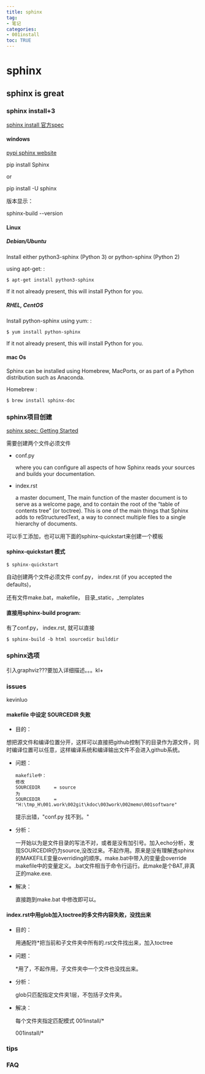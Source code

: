 ```yaml
---
title: sphinx
tag: 
- 笔记
categories:
- 001install
toc: TRUE
---
```

<h1 id="sphinx">sphinx</h1>
<h2 id="sphinx-is-great">sphinx is great</h2>
<h3 id="sphinx-install3">sphinx install+3</h3>
<p><a href="http://www.sphinx-doc.org/en/master/usage/installation.html#linux">sphinx install 官方spec</a></p>
<h4 id="windows">windows</h4>
<p><a href="https://pypi.org/project/Sphinx/">pypi sphinx website</a></p>
<p>pip install Sphinx</p>
<p>or</p>
<p>pip install -U sphinx</p>
<p>版本显示：</p>
<p>sphinx-build --version</p>
<h4 id="linux">Linux</h4>
<h5 id="debianubuntu">Debian/Ubuntu</h5>
<p>Install either python3-sphinx (Python 3) or python-sphinx (Python 2)</p>
<p>using apt-get: :</p>
<pre><code>$ apt-get install python3-sphinx</code></pre>
<p>If it not already present, this will install Python for you.</p>
<h5 id="rhel-centos">RHEL, CentOS</h5>
<p>Install python-sphinx using yum: :</p>
<pre><code>$ yum install python-sphinx</code></pre>
<p>If it not already present, this will install Python for you.</p>
<h4 id="mac-os">mac Os</h4>
<p>Sphinx can be installed using Homebrew, MacPorts, or as part of a Python distribution such as Anaconda.</p>
<p>Homebrew :</p>
<pre><code>$ brew install sphinx-doc</code></pre>
<h3 id="sphinx项目创建">sphinx项目创建</h3>
<p><a href="http://www.sphinx-doc.org/en/master/usage/quickstart.html">sphinx spec: Getting Started</a></p>
<p>需要创建两个文件必须文件</p>
<ul>
<li><p>conf.py</p>
<p>where you can configure all aspects of how Sphinx reads your sources and builds your documentation.</p></li>
<li><p>index.rst</p>
<p>a master document, The main function of the master document is to serve as a welcome page, and to contain the root of the “table of contents tree” (or toctree). This is one of the main things that Sphinx adds to reStructuredText, a way to connect multiple files to a single hierarchy of documents.</p></li>
</ul>
<p>可以手工添加，也可以用下面的sphinx-quickstart来创建一个模板</p>
<h4 id="sphinx-quickstart-模式">sphinx-quickstart 模式</h4>
<pre><code>$ sphinx-quickstart</code></pre>
<p>自动创建两个文件必须文件 conf.py， index.rst (if you accepted the defaults)，</p>
<p>还有文件make.bat，makefile， 目录_static，_templates</p>
<h4 id="直接用sphinx-build-program">直接用sphinx-build program:</h4>
<p>有了conf.py， index.rst, 就可以直接</p>
<pre><code>$ sphinx-build -b html sourcedir builddir</code></pre>
<h3 id="sphinx选项">sphinx选项</h3>
<p>引入graphviz???要加入详细描述。。。kl+</p>
<h3 id="issues">issues</h3>
<p>kevinluo</p>
<h4 id="makefile-中设定-sourcedir-失败">makefile 中设定 SOURCEDIR 失败</h4>
<ul>
<li>目的：</li>
</ul>
<p>想把源文件和编译位置分开，这样可以直接把github控制下的目录作为源文件，同时编译位置可以任意，这样编译系统和编译输出文件不会进入github系统。</p>
<ul>
<li><p>问题：</p>
<pre><code>makefile中：
修改
SOURCEDIR     = source
为
SOURCEDIR     = &quot;H:\tmp_H\001.work\002git\kdoc\003work\002memo\001software&quot;</code></pre>
<p>提示出错，&quot;conf.py 找不到。&quot;</p></li>
<li><p>分析：</p>
<p>一开始以为是文件目录的写法不对，或者是没有加引号。加入echo分析，发现SOURCEDIR仍为source,没改过来。不起作用。原来是没有理解透sphinx的MAKEFILE变量overriding的顺序。make.bat中带入的变量会override makefile中的变量定义。.bat文件相当于命令行运行。此make是个BAT,非真正的make.exe.</p></li>
<li><p>解决：</p>
<p>直接跑到make.bat 中修改即可以。</p></li>
</ul>
<h4 id="index.rst中用glob加入toctree的多文件内容失败没找出来">index.rst中用glob加入toctree的多文件内容失败，没找出来</h4>
<ul>
<li><p>目的：</p>
<p>用通配符*把当前和子文件夹中所有的.rst文件找出来，加入toctree</p></li>
<li><p>问题：</p>
<p>*用了，不起作用，子文件夹中一个文件也没找出来。</p></li>
<li><p>分析：</p>
<p>glob只匹配指定文件夹1层，不包括子文件夹。</p></li>
<li><p>解决：</p>
<p>每个文件夹指定匹配模式 001install/*</p>
<p>001install/*</p></li>
</ul>
<h3 id="tips">tips</h3>
<h3 id="faq">FAQ</h3>
